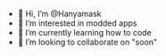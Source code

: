 - 👋 Hi, I’m @Hanyamask
- 👀 I’m interested in modded apps
- 🌱 I’m currently learning how to code
- 💞️ I’m looking to collaborate on "soon"


<!---
Hanyamask/Hanyamask is a ✨ special ✨ repository because its `README.md` (this file) appears on your GitHub profile.
You can click the Preview link to take a look at your changes.
--->
